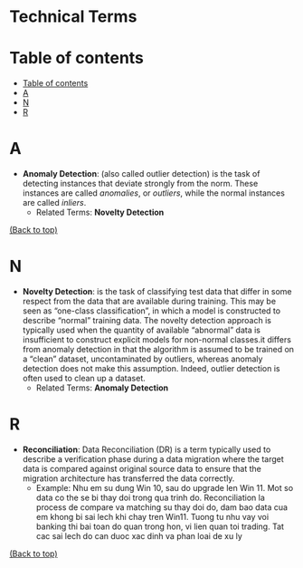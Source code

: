 # Technical Terms

# Table of contents
- [Table of contents](#table-of-contents)
- [A](#A)
- [N](#N)
- [R](#R)

# A
- **Anomaly Detection**: (also called outlier detection) is the task of detecting instances that deviate strongly from the norm. These instances are called *anomalies*, or *outliers*, while the normal instances are called *inliers*.
  - Related Terms: **Novelty Detection**

[(Back to top)](#table-of-contents)

# N
- **Novelty Detection**: is the task of classifying test data that differ in some respect from the data that are available during training. This may be seen as “one-class classification”, in which a model is
constructed to describe “normal” training data. The novelty detection approach is typically used when the quantity of available “abnormal” data is insufficient to construct explicit models for non-normal classes.it differs from anomaly detection in that the algorithm is assumed to be trained on a “clean” dataset, uncontaminated by outliers, whereas anomaly detection does not make this assumption. Indeed, outlier detection is often used to clean up a dataset.
  - Related Terms: **Anomaly Detection**

# R
- **Reconciliation**:  Data Reconciliation (DR) is a term typically used to describe a verification phase during a data migration where the target data is compared against original source data to ensure that the migration architecture has transferred the data correctly.
  - Example: Nhu em su dung Win 10, sau do upgrade len Win 11. Mot so data co the se bi thay doi trong qua trinh do. Reconciliation la process de compare va matching su thay doi do, dam bao data cua em khong bi sai lech khi chay tren Win11. Tuong tu nhu vay voi banking thi bai toan do quan trong hon, vi lien quan toi trading. Tat cac sai lech do can duoc xac dinh va phan loai de xu ly



[(Back to top)](#table-of-contents)
